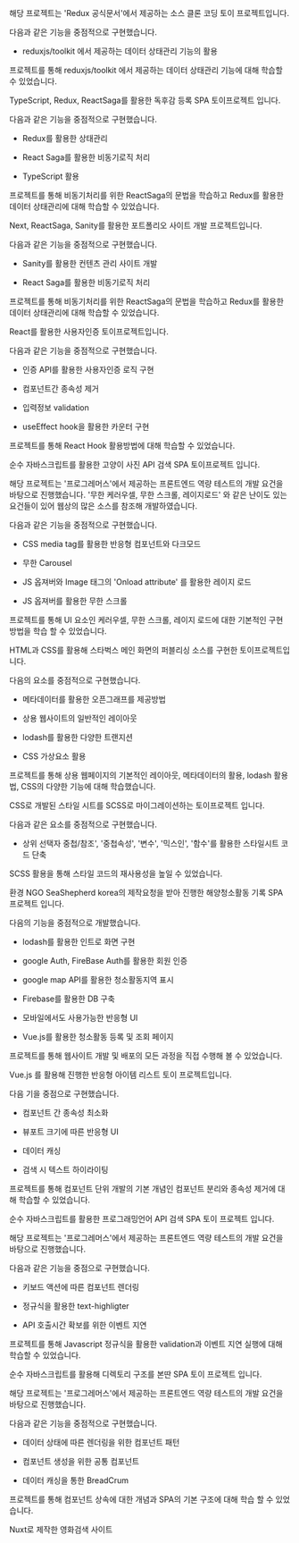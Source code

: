 해당 프로젝트는 'Redux 공식문서'에서 제공하는 소스 클론 코딩 토이 프로젝트입니다.

다음과 같은 기능을 중점적으로 구현했습니다.

- reduxjs/toolkit 에서 제공하는 데이터 상태관리 기능의 활용

프로젝트를 통해 reduxjs/toolkit 에서 제공하는 데이터 상태관리 기능에 대해 학습할 수 있었습니다.

TypeScript, Redux, ReactSaga를 활용한 독후감 등록 SPA 토이프로젝트 입니다.

다음과 같은 기능을 중점적으로 구현했습니다.

- Redux를 활용한 상태관리

- React Saga를 활용한 비동기로직 처리

- TypeScript 활용

프로젝트를 통해 비동기처리를 위한 ReactSaga의 문법을 학습하고 Redux를 활용한 데이터 상태관리에 대해 학습할 수 있었습니다.

Next, ReactSaga, Sanity를 활용한 포트폴리오 사이트 개발 프로젝트입니다.

다음과 같은 기능을 중점적으로 구현했습니다.

- Sanity를 활용한 컨텐츠 관리 사이트 개발

- React Saga를 활용한 비동기로직 처리

프로젝트를 통해 비동기처리를 위한 ReactSaga의 문법을 학습하고 Redux를 활용한 데이터 상태관리에 대해 학습할 수 있었습니다.

React를 활용한 사용자인증 토이프로젝트입니다.

다음과 같은 기능을 중점적으로 구현했습니다.

- 인증 API를 활용한 사용자인증 로직 구현

- 컴포넌트간 종속성 제거

- 입력정보 validation

- useEffect hook을 활용한 카운터 구현

프로젝트를 통해 React Hook 활용방법에 대해 학습할 수 있었습니다.

순수 자바스크립트를 활용한 고양이 사진 API 검색 SPA 토이프로젝트 입니다.

해당 프로젝트는 '프로그레머스'에서 제공하는 프론트엔드 역량 테스트의 개발 요건을 바탕으로 진행했습니다. '무한 케러우셀, 무한 스크롤, 레이지로드' 와 같은 난이도 있는 요건들이 있어 웹상의 많은 소스를 참조해 개발하였습니다.

다음과 같은 기능을 중점적으로 구현했습니다.

- CSS media tag를 활용한 반응형 컴포넌트와 다크모드

- 무한 Carousel

- JS 옵져버와 Image 태그의 'Onload attribute' 를 활용한 레이지 로드

- JS 옵져버를 활용한 무한 스크롤

프로젝트를 통해 UI 요소인 케러우셀, 무한 스크롤, 레이지 로드에 대한 기본적인 구현 방법을 학습 할 수 있었습니다.

HTML과 CSS를 활용해 스타벅스 메인 화면의 퍼블리싱 소스를 구현한 토이프로젝트입니다.

다음의 요소를 중점적으로 구현했습니다.

- 메타데이터를 활용한 오픈그래프를 제공방법

- 상용 웹사이트의 일반적인 레이아웃

- lodash를 활용한 다양한 트랜지션

- CSS 가상요소 활용

프로젝트를 통해 상용 웹페이지의 기본적인 레이아웃, 메타데이터의 활용, lodash 활용법, CSS의 다양한 기능에 대해 학습했습니다.

CSS로 개발된 스타일 시트를 SCSS로 마이그레이션하는 토이프로젝트 입니다.

다음과 같은 요소를 중점적으로 구현했습니다.

- 상위 선택자 중첩/참조', '중첩속성', '변수', '믹스인', '함수'를 활용한 스타일시트 코드 단축

SCSS 활용을 통해 스타일 코드의 재사용성을 높일 수 있었습니다.

환경 NGO SeaShepherd korea의 제작요청을 받아 진행한 해양청소활동 기록 SPA 프로젝트 입니다.

다음의 기능을 중점적으로 개발했습니다.

- lodash를 활용한 인트로 화면 구현

- google Auth, FireBase Auth를 활용한 회원 인증

- google map API를 활용한 청소활동지역 표시

- Firebase를 활용한 DB 구축

- 모바일에서도 사용가능한 반응형 UI

- Vue.js를 활용한 청소활동 등록 및 조회 페이지

프로젝트를 통해 웹사이트 개발 및 배포의 모든 과정을 직접 수행해 볼 수 있었습니다.

Vue.js 를 활용해 진행한 반응형 아이템 리스트 토이 프로젝트입니다.

다음 기을 중점으로 구현했습니다.

- 컴포넌트 간 종속성 최소화

- 뷰포트 크기에 따른 반응형 UI

- 데이터 캐싱

- 검색 시 텍스트 하이라이팅

프로젝트를 통해 컴포넌트 단위 개발의 기본 개념인 컴포넌트 분리와 종속성 제거에 대해 학습할 수 있었습니다.

순수 자바스크립트를 활용한 프로그래밍언어 API 검색 SPA 토이 프로젝트 입니다.

해당 프로젝트는 '프로그레머스'에서 제공하는 프론트엔드 역량 테스트의 개발 요건을 바탕으로 진행했습니다.

다음과 같은 기능을 중점으로 구현했습니다.

- 키보드 액션에 따른 컴포넌트 렌더링

- 정규식을 활용한 text-highligter

- API 호출시간 확보를 위한 이벤트 지연

프로젝트를 통해 Javascript 정규식을 활용한 validation과 이벤트 지연 실행에 대해 학습할 수 있었습니다.

순수 자바스크립트를 활용해 디렉토리 구조를 본딴 SPA 토이 프로젝트 입니다.

해당 프로젝트는 '프로그레머스'에서 제공하는 프론트엔드 역량 테스트의 개발 요건을 바탕으로 진행했습니다.

다음과 같은 기능을 중점적으로 구현했습니다.

- 데이터 상태에 따른 렌더링을 위한 컴포넌트 패턴

- 컴포넌트 생성을 위한 공통 컴포넌트

- 데이터 캐싱을 통한 BreadCrum

프로젝트를 통해 컴포넌트 상속에 대한 개념과 SPA의 기본 구조에 대해 학습 할 수 있었습니다.

Nuxt로 제작한 영화검색 사이트

